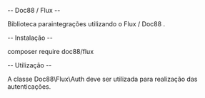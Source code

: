 -- Doc88 / Flux --

Biblioteca paraintegrações utilizando o Flux / Doc88 .

-- Instalação --

composer require doc88/flux

-- Utilização --

A classe Doc88\Flux\Auth deve ser utilizada para realização das autenticações.
